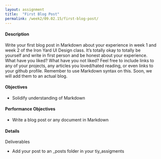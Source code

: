 ```yaml
---
layout: assignment
title:  "First Blog Post"
permalink: /week2/09.02.15/first-blog-post/
---
```

#### Description
Write your first blog post in Markdown about your experience in week 1 and week 2 of the Iron Yard UI Design class. It’s totally okay to totally be yourself and write in first person and be honest about your experience. What have you liked? What have you not liked? Feel free to include links to any of your projects, any articles you loved/hated reading, or even links to your github profile. Remember to use Markdown syntax on this. Soon, we will add them to an actual blog.

#### Objectives
- Solidify understanding of Markdown

#### Performance Objectives
- Write a blog post or any document in Markdown

#### Details
Deliverables

- Add your post to an \_posts folder in your tiy\_assigments 
